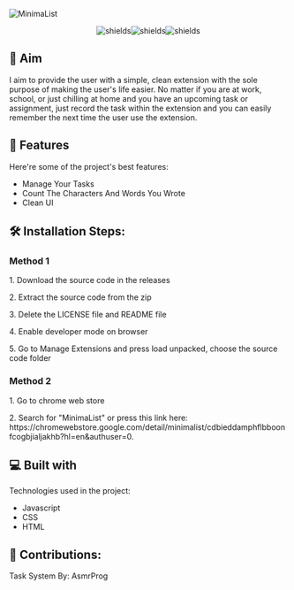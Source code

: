 ![MinimaList](https://socialify.git.ci/DcYhEl/MinimaList/image?description=1&descriptionEditable=A%20simple%20to-do%20list%20extension%20with%20a%20built%20in%20word%20counter%20and%20sort%20tasks%20function.%20This%20is%20still%20a%20work%20in%20progress.%20&font=Inter&language=1&name=1&owner=1&pattern=Solid&theme=Dark)

<p align="center"><img src="https://img.shields.io/github/license/DcYhEl/MinimaList" alt="shields"><img src="https://img.shields.io/github/last-commit/DcYhEl/MinimaList" alt="shields"><img src="https://img.shields.io/github/languages/top/DcYhEl/MinimaList" alt="shields"></p>

<h2>🎯 Aim</h2>

I aim to provide the user with a simple, clean extension with the sole purpose of making the user's life easier. No matter if you are at work, school, or just chilling at home and you have an upcoming task or assignment, just record the task within the extension and you can easily remember the next time the user use the extension. 

<h2>🧐 Features</h2>

Here're some of the project's best features:

*   Manage Your Tasks
*   Count The Characters And Words You Wrote
*   Clean UI

<h2>🛠️ Installation Steps:</h2>

<h3>Method 1</h3>
<p>1. Download the source code in the releases</p>
<p>2. Extract the source code from the zip</p>
<p>3. Delete the LICENSE file and README file</p>
<p>4. Enable developer mode on browser</p>
<p>5. Go to Manage Extensions and press load unpacked, choose the source code folder</p>

<h3>Method 2</h3>
<p>1. Go to chrome web store</p>
<p>2. Search for "MinimaList" or press this link here: https://chromewebstore.google.com/detail/minimalist/cdbieddamphflbboonfcogbjialjakhb?hl=en&authuser=0. </p>
  
<h2>💻 Built with</h2>

Technologies used in the project:

*   Javascript
*   CSS
*   HTML

<h2>🍰 Contributions:</h2>

Task System By: AsmrProg
